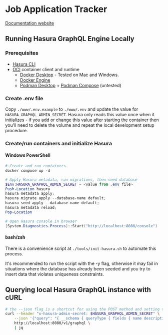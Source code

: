 # Job Application Tracker

[Documentation website](https://scryptids.github.io/jobsapp/)

## Running Hasura GraphQL Engine Locally

### Prerequisites

- [Hasura CLI](https://hasura.io/docs/latest/hasura-cli/install-hasura-cli/)
- [OCI](https://opencontainers.org/) container client and runtime
  - [Docker Desktop](https://docs.docker.com/desktop/) - Tested on Mac and Windows.
  - [Docker Engine](https://docs.docker.com/engine/)
  - [Podman Desktop](https://github.com/containers/podman-desktop) + [Podman Compose](https://github.com/containers/podman-compose) (untested)

### Create .env file

Copy `./www/.env.example` to `./www/.env` and update the value for `HASURA_GRAPHQL_ADMIN_SECRET`. Hasura only reads this value once when it initializes - if you add or change this value after starting the container then you'll need to delete the volume and repeat the local development setup procedure.

### Create/run containers and initialize Hasura

#### Windows PowerShell
```powershell
# Create and run containers
docker compose up -d

# Apply Hasura metadata, run migrations, then seed database
$Env:HASURA_GRAPHQL_ADMIN_SECRET = <value from .env file>
Push-Location hasura
hasura metadata apply;
hasura migrate apply --database-name default;
hasura seed apply --database-name default;
hasura metadata reload;
Pop-Location

# Open Hasura console in browser
[System.Diagnostics.Process]::Start("http://localhost:8080/console")
```

#### bash/zsh

There is a convenience script at `./tools/init-hasura.sh` to automate this process.

It's recommended to run the script with the -y flag, otherwise it may fail in situations where the database has already been seeded and you try to insert data that violates uniqueness constraints.

## Querying local Hasura GraphQL instance with cURL

```bash
# the --json flag is a shortcut for using the POST method and setting the necessary headers for sending and receiving JSON
curl --header "x-hasura-admin-secret: $HASURA_GRAPHQL_ADMIN_SECRET" \
    --json '{"query": "{ __schema { queryType { fields { name description } } } }"}' \
    http://localhost:8080/v1/graphql \
    | jq
```
